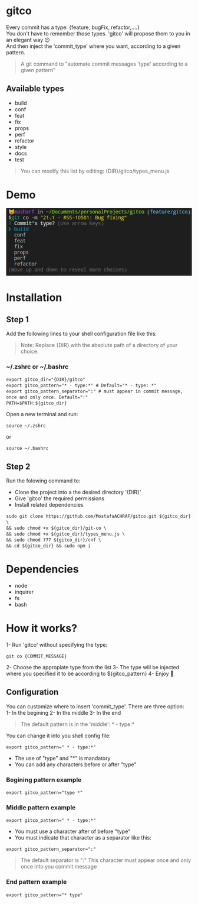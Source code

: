 # gitco

Every commit has a type: {feature, bugFix, refactor,....}<br/>
You don't have to remember those types. 'gitco' will propose them to you in an elegant way 😉<br/>
And then inject the 'commit_type' where you want, according to a given pattern.<br/>

> A git command to "automate commit messages 'type' according to a given pattern"

## Available types

- build
- conf
- feat
- fix
- props
- perf
- refactor
- style
- docs
- test

> You can modify this list by editing: {DIR}/gitco/types_menu.js

# Demo

![gitco-demo](./gitco-demo.png)

# Installation

## Step 1

Add the following lines to your shell configuration file like this:<br/>

> Note: Replace {DIR} with the absolute path of a directory of your choice.

### ~/.zshrc or ~/.bashrc
```
export gitco_dir="{DIR}/gitco"
export gitco_pattern="* - type:*" # Default="* - type: *"
export gitco_pattern_separator=":" # must appear in commit message, once and only once. Default=":"
PATH=$PATH:${gitco_dir}
```

Open a new terminal and run:<br/>

```
source ~/.zshrc
```

or

```
source ~/.bashrc
```

## Step 2

Run the folowing command to:<br/>
- Clone the project into a the desired directory '{DIR}'
- Give 'gitco' the required permissions
- Install related dependencies

```
sudo git clone https://github.com/MostafaACHRAF/gitco.git ${gitco_dir} \
&& sudo chmod +x ${gitco_dir}/git-co \
&& sudo chmod +x ${gitco_dir}/types_menu.js \
&& sudo chmod 777 ${gitco_dir}/cnf \
&& cd ${gitco_dir} && sudo npm i
```

# Dependencies

- node
- inquirer
- fs
- bash

# How it works?

1- Run 'gitco' without specifying the type:

```
git co {COMMIT_MESSAGE}
```

2- Choose the appropiate type from the list
3- The type will be injected where you specified it to be according to ${gitco_pattern}
4- Enjoy 🎉

## Configuration

You can customize where to insert 'commit_type'. There are three option:<br/>
1- In the begining
2- In the middle
3- In the end

> The default pattern is in the 'middle': * - type:*

You can change it into you shell config file:<br/>

```
export gitco_pattern=" * - type:*"
```

- The use of "type" and "*" is mandatory
- You can add any characters before or after "type"

### Begining pattern example
```
export gitco_pattern="type *"
```

### Middle pattern example
```
export gitco_pattern=" * - type:*"
```

- You must use a character after of before "type"
- You must indicate that character as a separator like this:

```
export gitco_pattern_separator=":" 
```

> The default separator is ":"
> This character must appear once and only once into you commit message

### End pattern example
```
export gitco_pattern="* type"
```
